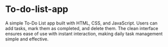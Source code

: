# To-do-list-app
A simple To-Do List app built with HTML, CSS, and JavaScript. Users can add tasks, mark them as completed, and delete them. The clean interface ensures ease of use with instant interaction, making daily task management simple and effective.
